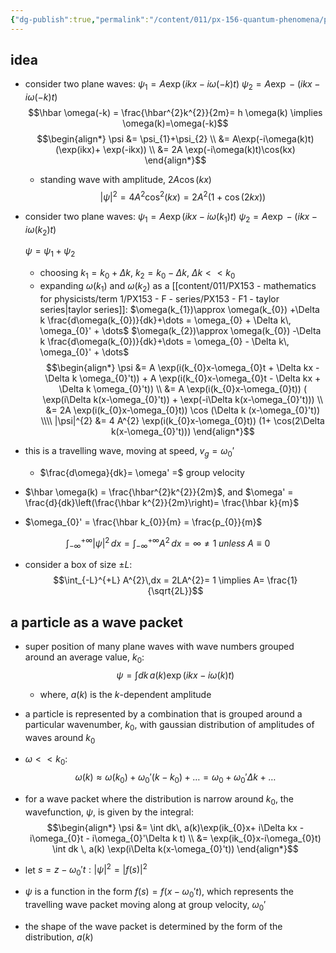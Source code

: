 ```yaml
---
{"dg-publish":true,"permalink":"/content/011/px-156-quantum-phenomena/px-156-a-quantum-phenomena/px-156-c-quantum-mechanics/px-156-c3-wave-packets/","noteIcon":"1","created":"2025-08-27T13:14:00.858+01:00","updated":"2024-12-23T10:23:16.000+00:00"}
---
```


## idea
- consider two plane waves:
	$\psi_{1}= A\exp (ikx-i\omega(-k)t)$
	$\psi_{2}= A\exp -(ikx-i\omega(-k)t)$
	$$\hbar \omega(-k) = \frac{\hbar^{2}k^{2}}{2m}= h \omega(k) \implies \omega(k)=\omega(-k)$$
	$$\begin{align*}
		\psi &= \psi_{1}+\psi_{2} \\
		&= A\exp(-i\omega(k)t) (\exp(ikx)+ \exp(-ikx)) \\
		&= 2A \exp(-i\omega(k)t)\cos(kx)
		\end{align*}$$
	- standing wave  with amplitude, $2A\cos(kx)$
	$$|\psi|^{2} = 4A^{2}\cos^{2}(kx) = 2A^{2}(1+\cos(2kx))$$

- consider two plane waves:
	$\psi_{1}= A\exp (ikx-i\omega(k_{1})t)$
	$\psi_{2}= A\exp -(ikx-i\omega(k_{2})t)$
	
	$\psi = \psi_{1}+\psi_{2}$
	- choosing $k_{1}= k_{0}+\Delta k$, $k_{2}= k_{0}-\Delta k$, $\Delta k << k_{0}$
	- expanding $\omega(k_{1})$ and $\omega(k_{2})$ as a [[content/011/PX153 - mathematics for physicists/term 1/PX153 - F - series/PX153 - F1 - taylor series\|taylor series]]:
		$\omega(k_{1})\approx \omega(k_{0}) +\Delta k \frac{d\omega(k_{0})}{dk}+\dots = \omega_{0} + \Delta k\, \omega_{0}' + \dots$
		$\omega(k_{2})\approx \omega(k_{0}) -\Delta k \frac{d\omega(k_{0})}{dk}+\dots  = \omega_{0} - \Delta k\, \omega_{0}' + \dots$
$$\begin{align*}
	\psi &= A \exp(i(k_{0}x-\omega_{0}t + \Delta kx - \Delta k \omega_{0}'t)) + A \exp(i(k_{0}x-\omega_{0}t - \Delta kx + \Delta k \omega_{0}'t)) \\
	&= A \exp(i(k_{0}x-\omega_{0}t)) ( \exp(i\Delta k(x-\omega_{0}'t)) + \exp(-i\Delta k(x-\omega_{0}'t))) \\
	&= 2A \exp(i(k_{0}x-\omega_{0}t)) \cos (\Delta k (x-\omega_{0}'t)) \\\\
	|\psi|^{2} &= 4 A^{2} \exp(i(k_{0}x-\omega_{0}t)) (1+ \cos(2\Delta k(x-\omega_{0}'t)))
\end{align*}$$
- this is a travelling wave, moving at speed, $v_{g}= \omega_{0}'$
	- $\frac{d\omega}{dk}= \omega' =$ group velocity
- $\hbar \omega(k) = \frac{\hbar^{2}k^{2}}{2m}$, and $\omega' = \frac{d}{dk}\left(\frac{\hbar k^{2}}{2m}\right)= \frac{\hbar k}{m}$ 
- $\omega_{0}' = \frac{\hbar k_{0}}{m} = \frac{p_{0}}{m}$

$$\int_{-\infty}^{+\infty} |\psi|^{2}\,dx = \int_{-\infty}^{+\infty} A^{2}\,dx = \infty \neq 1 \;unless\; A\equiv 0$$
- consider a box of size $\pm L:$ $$\int_{-L}^{+L} A^{2}\,dx = 2LA^{2}= 1 \implies A= \frac{1}{\sqrt{2L}}$$
## a particle as a wave packet
- super position of many plane waves with wave numbers grouped around an average value, $k_{0}:$ 
$$\psi = \int dk\, a(k)\exp(ikx-i\omega(k)t)$$
	- where, $a(k)$ is the $k$-dependent amplitude
- a particle is represented by a combination that is grouped around a particular wavenumber, $k_{0}$, with gaussian distribution of amplitudes of waves around $k_0$

- $\omega<<k_{0}:$ 
$$\omega(k) \approx \omega(k_{0}) + \omega_{0}' (k-k_{0})+\dots = \omega_{0}+ \omega_{0}'\Delta k+\dots$$
- for a wave packet where the distribution is narrow around $k_{0}$, the wavefunction, $\psi$, is given by the integral: 
$$\begin{align*}
	\psi &= \int dk\, a(k)\exp(ik_{0}x+ i\Delta kx - i\omega_{0}t - i\omega_{0}'\Delta k t) \\
	&= \exp(ik_{0}x-i\omega_{0}t) \int dk \, a(k) \exp(i\Delta k(x-\omega_{0}'t))
\end{align*}$$
- let $s= z-\omega_{0}' t: |\psi|^{2}=|f(s)|^{2}$ 
- $\psi$ is a function in the form $f(s)=f(x-\omega_{0}'t)$, which represents the travelling wave packet moving along at group velocity, $\omega_{0}'$
- the shape of the wave packet is determined by the form of the distribution, $a(k)$
